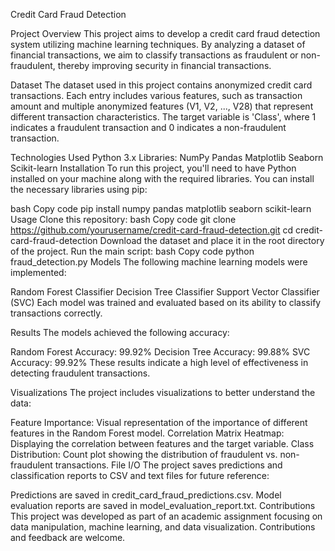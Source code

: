 Credit Card Fraud Detection

Project Overview
This project aims to develop a credit card fraud detection system utilizing machine learning techniques. By analyzing a dataset of financial transactions, we aim to classify transactions as fraudulent or non-fraudulent, thereby improving security in financial transactions.

Dataset
The dataset used in this project contains anonymized credit card transactions. Each entry includes various features, such as transaction amount and multiple anonymized features (V1, V2, ..., V28) that represent different transaction characteristics. The target variable is 'Class', where 1 indicates a fraudulent transaction and 0 indicates a non-fraudulent transaction.

Technologies Used
Python 3.x
Libraries:
NumPy
Pandas
Matplotlib
Seaborn
Scikit-learn
Installation
To run this project, you'll need to have Python installed on your machine along with the required libraries. You can install the necessary libraries using pip:

bash
Copy code
pip install numpy pandas matplotlib seaborn scikit-learn
Usage
Clone this repository:
bash
Copy code
git clone https://github.com/yourusername/credit-card-fraud-detection.git
cd credit-card-fraud-detection
Download the dataset and place it in the root directory of the project.
Run the main script:
bash
Copy code
python fraud_detection.py
Models
The following machine learning models were implemented:

Random Forest Classifier
Decision Tree Classifier
Support Vector Classifier (SVC)
Each model was trained and evaluated based on its ability to classify transactions correctly.

Results
The models achieved the following accuracy:

Random Forest Accuracy: 99.92%
Decision Tree Accuracy: 99.88%
SVC Accuracy: 99.92%
These results indicate a high level of effectiveness in detecting fraudulent transactions.

Visualizations
The project includes visualizations to better understand the data:

Feature Importance: Visual representation of the importance of different features in the Random Forest model.
Correlation Matrix Heatmap: Displaying the correlation between features and the target variable.
Class Distribution: Count plot showing the distribution of fraudulent vs. non-fraudulent transactions.
File I/O
The project saves predictions and classification reports to CSV and text files for future reference:

Predictions are saved in credit_card_fraud_predictions.csv.
Model evaluation reports are saved in model_evaluation_report.txt.
Contributions
This project was developed as part of an academic assignment focusing on data manipulation, machine learning, and data visualization. Contributions and feedback are welcome.
